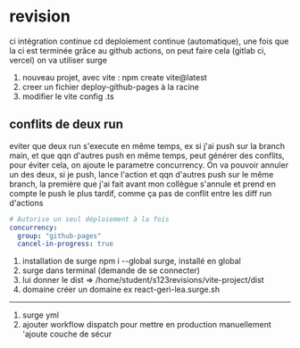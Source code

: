 # revision
ci intégration continue
cd deploiement continue (automatique), une fois que la ci est terminée
grâce au github actions, on peut faire cela (gitlab ci, vercel)
on va utiliser surge

1. nouveau projet, avec vite : npm create vite@latest
2. creer un fichier deploy-github-pages à la racine
3. modifier le vite config .ts

## conflits de deux run 
eviter que deux run s'execute en même temps, ex si j'ai push sur la branch main, et que qqn d'autres push en même temps, peut générer des conflits, pour éviter cela, on ajoute le parametre concurrency. On va pouvoir annuler un des deux, si je push, lance l'action et qqn d'autres push sur le même branch, la première que j'ai fait avant mon collègue s'annule et prend en compte le push le plus tardif, comme ça pas de conflit entre les diff run d'actions
```yml
# Autorise un seul déploiement à la fois
concurrency:
  group: "github-pages"
  cancel-in-progress: true
```
1. installation de surge npm i --global surge, installé en global
2. surge dans terminal (demande de se connecter) 
3. lui donner le dist => /home/student/s123revisions/vite-project/dist
4. domaine créer un domaine ex react-geri-lea.surge.sh

------
1. surge yml
2. ajouter workflow dispatch pour mettre en production manuellement 'ajoute couche de sécur

